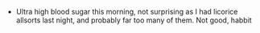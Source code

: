 - Ultra high blood sugar this morning, not surprising as I had licorice allsorts last night, and probably far too many of them. Not good, habbit